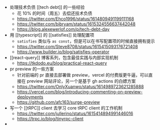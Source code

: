 - 处理技术负债 [[tech debt]] 的一些经验
	- 花 10% 的时间（周五）去偿还技术负债
	- https://twitter.com/Ehco1996/status/1614809491199111168
	- https://twitter.com/bibryam/status/1615324556637442048
	- https://blog.alexewerlof.com/p/tech-debt-day
- 用 [[typescript]] 的 [[satisfies]] 处理配置项
	- `satisfies` 类似与 `as const`，但是可以在书写配置项的时候直接拥有提示
	- https://twitter.com/Steve8708/status/1615415093176721408
	- https://www.builder.io/blog/satisfies-operator
- [[react-query]] 博客系列，包含最佳实践与内部实现机制
	- https://tkdodo.eu/blog/practical-react-query
- pr preview 的一些方案
	- 针对前端的 pr 直接去部署做 preview，vercel 的付费版更牛逼，可以直接在 preview 网站评论，另一个是基于 gh actions 的白嫖方案
	- https://twitter.com/OnlyXuanwo/status/1614989723621285888
	- https://vercel.com/blog/introducing-commenting-on-preview-deployments
	- https://github.com/afc163/surge-preview
- 写一个 [[tRPC]] client 去学习 core tRPC client 的工作机制
	- https://twitter.com/jullerino/status/1615414894991446016
	- https://trpc.io/blog/tinyrpc-client
-